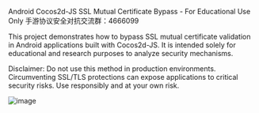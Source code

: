 Android Cocos2d-JS SSL Mutual Certificate Bypass - For Educational Use Only       手游协议安全对抗交流群：4666099

This project demonstrates how to bypass SSL mutual certificate validation in Android applications built with Cocos2d-JS. It is intended solely for educational and research purposes to analyze security mechanisms.

Disclaimer: Do not use this method in production environments. Circumventing SSL/TLS protections can expose applications to critical security risks. Use responsibly and at your own risk.


![image](https://github.com/user-attachments/assets/8c83dd35-0db6-4016-8b04-09229a37bde4)
